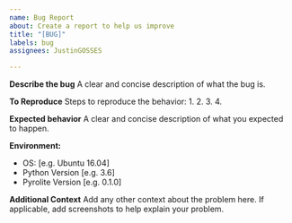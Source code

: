 ```yaml
---
name: Bug Report
about: Create a report to help us improve
title: "[BUG]"
labels: bug
assignees: JustinGOSSES

---
```


**Describe the bug**
A clear and concise description of what the bug is.

**To Reproduce**
Steps to reproduce the behavior:
1. 
2. 
3. 
4. 

**Expected behavior**
A clear and concise description of what you expected to happen.

**Environment:**
 - OS: [e.g. Ubuntu 16.04]
 - Python Version [e.g. 3.6]
 - Pyrolite Version [e.g. 0.1.0]

**Additional Context**
Add any other context about the problem here. If applicable, add screenshots to help explain your problem.
